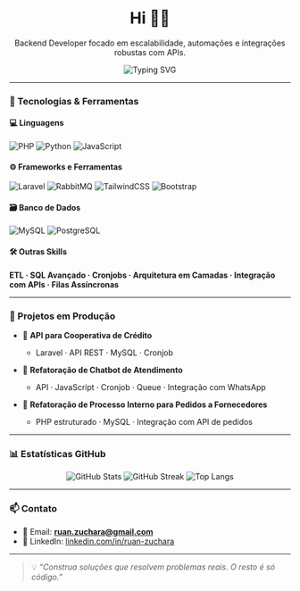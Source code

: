 <h1 align="center">Hi 👨‍💻</h1>

<p align="center">
  Backend Developer focado em escalabilidade, automações e integrações robustas com APIs.
</p>

<p align="center">
  <img src="https://readme-typing-svg.herokuapp.com?font=Fira+Code&size=22&pause=1000&center=true&vCenter=true&width=435&lines=Desenvolvedor+Backend+Laravel;Apaixonado+por+automação+e+dados;Python+%7C+PHP+%7C+RabbitMQ+%7C+MySQL" alt="Typing SVG" />
</p>

---

### 🚀 Tecnologias & Ferramentas

#### 💻 Linguagens
![PHP](https://img.shields.io/badge/PHP-777BB4?style=for-the-badge&logo=php&logoColor=white)
![Python](https://img.shields.io/badge/Python-3776AB?style=for-the-badge&logo=python&logoColor=white)
![JavaScript](https://img.shields.io/badge/JavaScript-F7DF1E?style=for-the-badge&logo=javascript&logoColor=black)

#### ⚙️ Frameworks e Ferramentas
![Laravel](https://img.shields.io/badge/Laravel-FF2D20?style=for-the-badge&logo=laravel&logoColor=white)
![RabbitMQ](https://img.shields.io/badge/RabbitMQ-FF6600?style=for-the-badge&logo=rabbitmq&logoColor=white)
![TailwindCSS](https://img.shields.io/badge/TailwindCSS-06B6D4?style=for-the-badge&logo=tailwindcss)
![Bootstrap](https://img.shields.io/badge/Bootstrap-7952B3?style=for-the-badge&logo=bootstrap&logoColor=white)

#### 🗃️ Banco de Dados
![MySQL](https://img.shields.io/badge/MySQL-4479A1?style=for-the-badge&logo=mysql&logoColor=white)
![PostgreSQL](https://img.shields.io/badge/PostgreSQL-336791?style=for-the-badge&logo=postgresql&logoColor=white)

#### 🛠️ Outras Skills
**ETL · SQL Avançado · Cronjobs · Arquitetura em Camadas · Integração com APIs · Filas Assíncronas**

---

### 📂 Projetos em Produção

- 🔁 **API para Cooperativa de Crédito**
  - Laravel · API REST · MySQL · Cronjob

- 🤖 **Refatoração de Chatbot de Atendimento**
  - API · JavaScript · Cronjob · Queue · Integração com WhatsApp

- 🧾 **Refatoração de Processo Interno para Pedidos a Fornecedores**
  - PHP estruturado · MySQL · Integração com API de pedidos

---

### 📊 Estatísticas GitHub

<p align="center">
  <img src="https://github-readme-stats.vercel.app/api?username=RuanRdz&show_icons=true&theme=radical" alt="GitHub Stats" />
  <img src="https://github-readme-streak-stats.herokuapp.com/?user=RuanRdz&theme=radical" alt="GitHub Streak" />
  <img src="https://github-readme-stats.vercel.app/api/top-langs/?username=RuanRdz&layout=compact&theme=radical" alt="Top Langs" />
</p>

---

### 📫 Contato

- 📧 Email: **ruan.zuchara@gmail.com**
- 💼 LinkedIn: [linkedin.com/in/ruan-zuchara](https://www.linkedin.com/in/ruanzuchara/)

---

> 💡 *“Construa soluções que resolvem problemas reais. O resto é só código.”*

